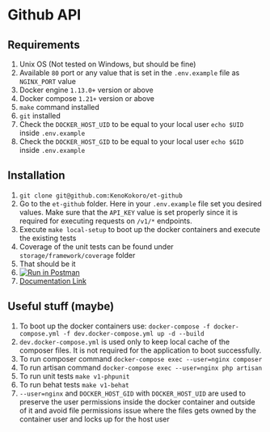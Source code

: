 # Github API

## Requirements
1. Unix OS (Not tested on Windows, but should be fine)
2. Available `80` port or any value that is set in the `.env.example` file as `NGINX_PORT` value
3. Docker engine `1.13.0+` version or above
4. Docker compose `1.21+` version or above
5. `make` command installed
6. `git` installed
7. Check the `DOCKER_HOST_UID` to be equal to your local user `echo $UID` inside `.env.example`
8. Check the `DOCKER_HOST_GID` to be equal to your local user `echo $GID` inside `.env.example`

## Installation
1. `git clone git@github.com:KenoKokoro/et-github`
2. Go to the `et-github` folder. Here in your `.env.example` file set you desired values. 
Make sure that the `API_KEY` value is set properly since it is required for executing requests on `/v1/*` endpoints.
3. Execute `make local-setup` to boot up the docker containers and execute the existing tests
4. Coverage of the unit tests can be found under `storage/framework/coverage` folder
5. That should be it
6. [![Run in Postman](https://run.pstmn.io/button.svg)](https://app.getpostman.com/run-collection/3c869c7416086eff3ce8)
7. [Documentation Link](https://documenter.getpostman.com/view/1567891/SVmpW1to?version=latest#034f3b95-b8ac-438f-9a3d-8e837ba80dd7)

## Useful stuff (maybe)
1. To boot up the docker containers use: `docker-compose -f docker-compose.yml -f dev.docker-compose.yml up -d --build`
2. `dev.docker-compose.yml` is used only to keep local cache of the composer files. 
It is not required for the application to boot successfully.
3. To run composer command `docker-compose exec --user=nginx composer`
4. To run artisan command `docker-compose exec --user=nginx php artisan`
5. To run unit tests `make v1-phpunit`
6. To run behat tests `make v1-behat`
7. `--user=nginx` and `DOCKER_HOST_GID` with `DOCKER_HOST_UID` are used to preserve the user permissions inside the docker container
and outside of it and avoid file permissions issue where the files gets owned by the container user and locks up for the host user
